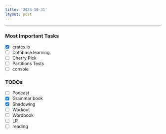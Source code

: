 ```yaml
---
title: '2023-10-31'
layout: post
---
```


---

### Most Important Tasks

- [x] crates.io
- [ ] Database learning
- [ ] Cherry Pick
- [ ] Partitions Tests
- [ ] console

### TODOs

- [ ] Podcast
- [x] Grammar book
- [x] Shadowing
- [ ] Workout
- [ ] Wordbook
- [ ] LR
- [ ] reading
